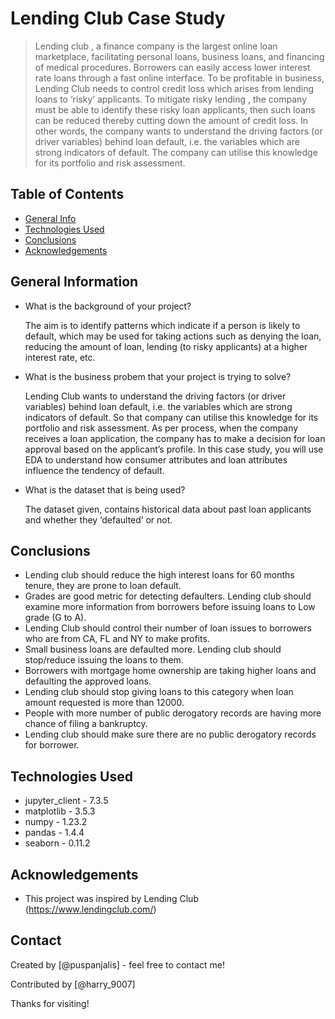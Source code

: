 # Lending Club Case Study
> Lending club , a finance company is the largest online loan marketplace, facilitating personal loans, business loans, and financing of medical procedures. Borrowers can easily access lower interest rate loans through a fast online interface. 
To be profitable in business, Lending Club needs to control credit loss which arises from lending loans to ‘risky’ applicants. 
To mitigate risky lending , the company must be able to identify these risky loan applicants, then such loans can be reduced thereby cutting down the amount of credit loss.
In other words, the company wants to understand the driving factors (or driver variables) behind loan default, i.e. the variables which are strong indicators of default.  The company can utilise this knowledge for its portfolio and risk assessment. 

## Table of Contents
* [General Info](#general-information)
* [Technologies Used](#technologies-used)
* [Conclusions](#conclusions)
* [Acknowledgements](#acknowledgements)


## General Information
- What is the background of your project?

    The aim is to identify patterns which indicate if a person is likely to default, which may be used for taking actions such as denying the loan, reducing the    amount of loan, lending (to risky applicants) at a higher interest rate, etc.

- What is the business probem that your project is trying to solve?

    Lending Club wants to understand the driving factors (or driver variables) behind loan default, i.e. the variables which are strong indicators of default. So   that company can utilise this knowledge for its portfolio and risk assessment. As per process, when the company receives a loan application, the company has to make a decision for loan approval based on the applicant’s profile. In this case study, you will use EDA to understand how consumer attributes and loan attributes influence the tendency of default.

- What is the dataset that is being used?

    The dataset given, contains historical data about past loan applicants and whether they ‘defaulted’ or not. 

## Conclusions
- Lending club should reduce the high interest loans for 60 months tenure, they are prone to loan default.
- Grades are good metric for detecting defaulters. Lending club should examine more information from borrowers before issuing loans to Low grade (G to A).
- Lending Club should control their number of loan issues to borrowers who are from CA, FL and NY to make profits.
- Small business loans are defaulted more. Lending club should stop/reduce issuing the loans to them.
- Borrowers with mortgage home ownership are taking higher loans and defaulting the approved loans.
- Lending club should stop giving loans to this category when loan amount requested is more than 12000.
- People with more number of public derogatory records are having more chance of filing a bankruptcy. 
- Lending club should make sure there are no public derogatory records for borrower.

## Technologies Used
- jupyter_client - 7.3.5
- matplotlib     - 3.5.3
- numpy          - 1.23.2
- pandas         - 1.4.4
- seaborn        - 0.11.2


## Acknowledgements
- This project was inspired by Lending Club (https://www.lendingclub.com/)

## Contact
Created by [@puspanjalis] - feel free to contact me!

Contributed by [@harry_9007]

Thanks for visiting! 
